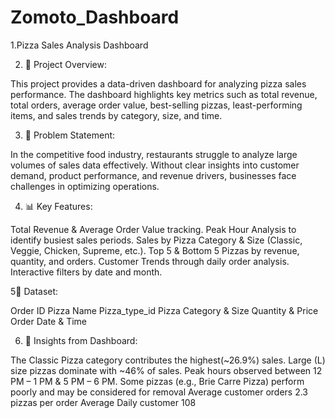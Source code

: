 # Zomoto_Dashboard
1.Pizza Sales Analysis Dashboard

2. 📖 Project Overview:

This project provides a data-driven dashboard for analyzing pizza sales performance. The dashboard highlights key metrics such as total revenue, total orders, average order value, best-selling pizzas, least-performing items, and sales trends by category, size, and time.

3. 🎯 Problem Statement:

In the competitive food industry, restaurants struggle to analyze large volumes of sales data effectively. Without clear insights into customer demand, product performance, and revenue drivers, businesses face challenges in optimizing operations.

4. 📊 Key Features:

Total Revenue & Average Order Value tracking.
Peak Hour Analysis to identify busiest sales periods.
Sales by Pizza Category & Size (Classic, Veggie, Chicken, Supreme, etc.).
Top 5 & Bottom 5 Pizzas by revenue, quantity, and orders.
Customer Trends through daily order analysis.
Interactive filters by date and month.

5📂 Dataset:

  Order ID
  Pizza Name
  Pizza_type_id
  Pizza Category & Size
  Quantity & Price
  Order Date & Time
  
6. 🚀 Insights from Dashboard:

The Classic Pizza category contributes the highest(~26.9%) sales.
Large (L) size pizzas dominate with ~46% of sales.
Peak hours observed between 12 PM – 1 PM & 5 PM – 6 PM.
Some pizzas (e.g., Brie Carre Pizza) perform poorly and may be considered for removal
Average customer orders 2.3 pizzas per order
Average Daily customer 108

